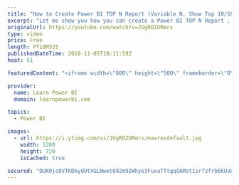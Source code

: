 ```yaml
---
title: "How to Create Power BI TOP N Report (Variable N, Show Top 10/50/100…)"
excerpt: "Let me show you how you can create a Power BI TOP N Report , using a Variable N, that means you can show Top 10, Top 50, Top 100 or really any Top or Bottom Number you like.  👉 Download Power BI File in Video at https://web.learnpowerbi.com/download/  This is part of our complete TOP N playlist where"
originalUrl: https://youtube.com/watch?v=JUgROZURmrs
type: video
price: Free
length: PT10M32S
publishedDateTime: 2018-11-05T10:11:59Z
heat: 51

featuredContent: "<iframe width=\"800\" height=\"500\" frameborder=\"0\" src=\"https://www.youtube.com/embed/JUgROZURmrs\" allow=\"accelerometer; autoplay; encrypted-media; gyroscope; picture-in-picture\" allowfullscreen></iframe>"

provider:
  name: Learn Power BI
  domain: learnpowerbi.com

topics:
  - Power BI

images:
  - url: https://i.ytimg.com/vi/JUgROZURmrs/maxresdefault.jpg
    width: 1280
    height: 720
    isCached: true

secured: "DUK0jc0VTKDkydUtXGLNwet692m92Whye3FuxaTTtgqOAMot1sr7zfrb6KUvWryiCVgbVThnh5dd03H2CyGbykL2gL0TC//DtJWaToBehJA40vcJYFsKAh3I5mv6BMoVAuddPUBIT39ncNExmwrK3PHp4189rm2HsKKR5e/DA7ltJLPd1q6gAAl+iPGPYJLws9a5EnYltV8Ui/J/7RtLiOOy7EZfsG1VsUu35EzPmARK1tyAwjW08Si574tZtBiKfhK8qtp/pyILzd+QTjbHmpLzVdBI1EJYUSA1q8hw1ofBX9kHKwNYDFRLGA5CDbF6I5TpIpkO5E4L9nYABeGbKY35HWw8EAswasDpXW8f8XtkgYsHeqAcpWqKjglUHDkHoHU3bNOFn0ZdtwzbM1pGiSKmt9w/Mvsi/FY5bTWU0xA=;wwEkzOAXCB95sCTZHF0YlA=="
---
```



